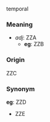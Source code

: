 temporal
### Meaning
+ _adj_: ZZA
    + __eg__: ZZB

### Origin

ZZC

### Synonym

__eg__: ZZD

+ ZZE


